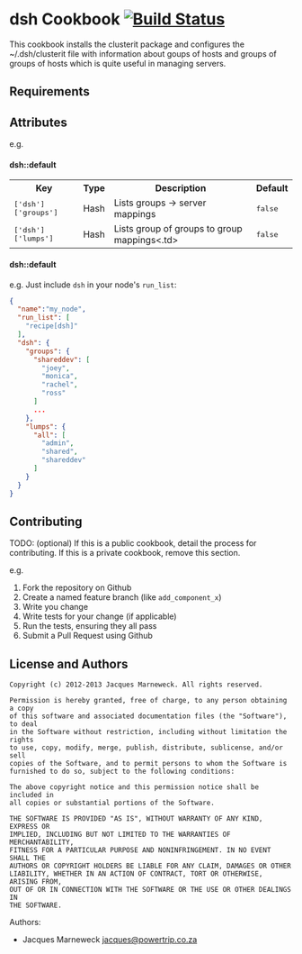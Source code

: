dsh Cookbook [![Build Status](https://www.travis-ci.org/siberia-cookbooks/dsh.png?branch=master)](https://www.travis-ci.org/siberia-cookbooks/dsh)
==================================================================================================================================================

This cookbook installs the clusterit package and configures the ~/.dsh/clusterit
file with information about goups of hosts and groups of groups of hosts which
is quite useful in managing servers.

Requirements
------------

Attributes
----------

e.g.
#### dsh::default
<table>
  <tr>
    <th>Key</th>
    <th>Type</th>
    <th>Description</th>
    <th>Default</th>
  </tr>
  <tr>
    <td><tt>['dsh']['groups']</tt></td>
    <td>Hash</td>
    <td>Lists groups -> server mappings</td>
    <td><tt>false</tt></td>
  </tr>
  <tr>
    <td><tt>['dsh']['lumps']</tt></td>
    <td>Hash</td>
    <td>Lists group of groups to group mappings<.td>
    <td><tt>false</tt></td>
  </tr>
</table>

#### dsh::default

e.g.
Just include `dsh` in your node's `run_list`:

```json
{
  "name":"my_node",
  "run_list": [
    "recipe[dsh]"
  ],
  "dsh": {
    "groups": {
      "shareddev": [
        "joey",
        "monica",
        "rachel",
        "ross"
      ]
      ...
    },
    "lumps": {
      "all": [
        "admin",
        "shared",
        "shareddev"
      ]
    }
  }
}
```

Contributing
------------
TODO: (optional) If this is a public cookbook, detail the process for contributing. If this is a private cookbook, remove this section.

e.g.
1. Fork the repository on Github
2. Create a named feature branch (like `add_component_x`)
3. Write you change
4. Write tests for your change (if applicable)
5. Run the tests, ensuring they all pass
6. Submit a Pull Request using Github

License and Authors
-------------------

```
Copyright (c) 2012-2013 Jacques Marneweck. All rights reserved.

Permission is hereby granted, free of charge, to any person obtaining a copy
of this software and associated documentation files (the "Software"), to deal
in the Software without restriction, including without limitation the rights
to use, copy, modify, merge, publish, distribute, sublicense, and/or sell
copies of the Software, and to permit persons to whom the Software is
furnished to do so, subject to the following conditions:

The above copyright notice and this permission notice shall be included in
all copies or substantial portions of the Software.

THE SOFTWARE IS PROVIDED "AS IS", WITHOUT WARRANTY OF ANY KIND, EXPRESS OR
IMPLIED, INCLUDING BUT NOT LIMITED TO THE WARRANTIES OF MERCHANTABILITY,
FITNESS FOR A PARTICULAR PURPOSE AND NONINFRINGEMENT. IN NO EVENT SHALL THE
AUTHORS OR COPYRIGHT HOLDERS BE LIABLE FOR ANY CLAIM, DAMAGES OR OTHER
LIABILITY, WHETHER IN AN ACTION OF CONTRACT, TORT OR OTHERWISE, ARISING FROM,
OUT OF OR IN CONNECTION WITH THE SOFTWARE OR THE USE OR OTHER DEALINGS IN
THE SOFTWARE.
```

Authors:

 * Jacques Marneweck <jacques@powertrip.co.za>
